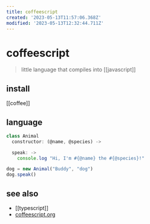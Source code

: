 ```yaml
---
title: coffeescript
created: '2023-05-13T11:57:06.368Z'
modified: '2023-05-13T12:32:44.711Z'
---
```


# coffeescript

> little language that compiles into [[javascript]]

## install

[[coffee]]

## language

```js
class Animal
  constructor: (@name, @species) ->

  speak: ->
    console.log "Hi, I'm #{@name} the #{@species}!"

dog = new Animal("Buddy", "dog")
dog.speak()
```

## see also

- [[typescript]]
- [coffeescript.org](https://coffeescript.org)
